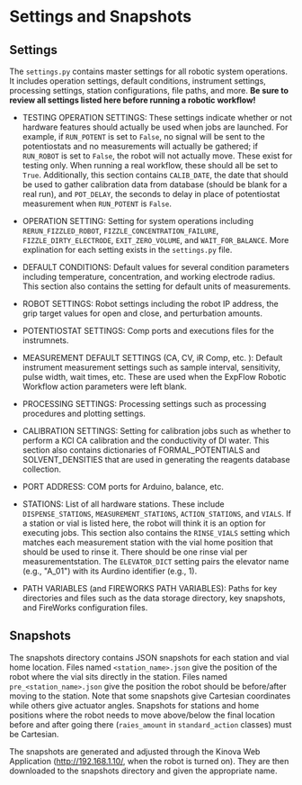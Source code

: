 # Settings and Snapshots

## Settings

The `settings.py` contains master settings for all robotic system operations. It includes operation settings, default conditions, instrument settings, processing settings, station configurations, file paths, and more. **Be sure to review all settings listed here before running a robotic workflow!**

  * TESTING OPERATION SETTINGS: These settings indicate whether or not hardware features should actually be used when jobs are launched. For example, if `RUN_POTENT` is set to `False`, no signal will be sent to the potentiostats and no measurements will actually be gathered; if `RUN_ROBOT` is set to `False`, the robot will not actually move. These exist for testing only. When running a real workflow, these should all be set to `True`. Additionally, this section contains `CALIB_DATE`, the date that should be used to gather calibration data from database (should be blank for a real run), and `POT_DELAY`, the seconds to delay in place of potentiostat measurement when `RUN_POTENT` is `False`.

  * OPERATION SETTING: Setting for system operations including `RERUN_FIZZLED_ROBOT`, `FIZZLE_CONCENTRATION_FAILURE`, `FIZZLE_DIRTY_ELECTRODE`, `EXIT_ZERO_VOLUME`, and `WAIT_FOR_BALANCE`. More explination for each setting exists in the `settings.py` file.

  * DEFAULT CONDITIONS: Default values for several condition parameters including temperature, concentration, and working electrode radius. This section also contains the setting for default units of measurements.

  * ROBOT SETTINGS: Robot settings including the robot IP address, the grip target values for open and close, and perturbation amounts.

  * POTENTIOSTAT SETTINGS: Comp ports and executions files for the instrumnets.

  * MEASUREMENT DEFAULT SETTINGS (CA, CV, iR Comp, etc. ): Default instrument measurement settings such as sample interval, sensitivity, pulse width, wait times, etc. These are used when the ExpFlow Robotic Workflow action parameters were left blank.

  * PROCESSING SETTINGS: Processing settings such as processing procedures and plotting settings.

  * CALIBRATION SETTINGS: Setting for calibration jobs such as whether to perform a KCl CA calibration and the conductivity of DI water. This section also contains dictionaries of FORMAL_POTENTIALS and SOLVENT_DENSITIES that are used in generating the reagents database collection.

  * PORT ADDRESS: COM ports for Arduino, balance, etc.

  * STATIONS: List of all hardware stations. These include `DISPENSE_STATIONS`, `MEASUREMENT_STATIONS`, `ACTION_STATIONS`, and `VIALS`. If a station or vial is listed here, the robot will think it is an option for executing jobs. This section also contains the `RINSE_VIALS` setting which matches each measurement station with the vial home position that should be used to rinse it. There should be one rinse vial per measurementstation. The `ELEVATOR_DICT` setting pairs the elevator name (e.g., "A_01") with its Aurdino identifier (e.g., 1).

  * PATH VARIABLES (and FIREWORKS PATH VARIABLES): Paths for key directories and files such as the data storage directory, key snapshots, and FireWorks configuration files.


## Snapshots

The snapshots directory contains JSON snapshots for each station and vial home location. Files named ``<station_name>.json`` give the position of the robot where the vial sits directly in the station. Files named ``pre_<station_name>.json`` give the position the robot should be before/after moving to the station. Note that some snapshots give Cartesian coordinates while others give actuator angles. Snapshots for stations and home positions where the robot needs to move above/below the final location before and after going there (`raies_amount` in `standard_action` classes) must be Cartesian.

The snapshots are generated and adjusted through the Kinova Web Application (http://192.168.1.10/, when the robot is turned on). They are then downloaded to the snapshots directory and given the appropriate name.
